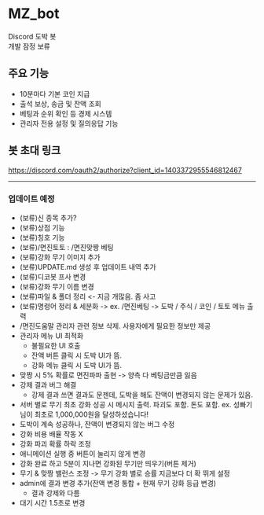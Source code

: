 # MZ_bot

Discord 도박 봇  <br>개발 잠정 보류

## 주요 기능
- 10분마다 기본 코인 지급
- 출석 보상, 송금 및 잔액 조회
- 베팅과 순위 확인 등 경제 시스템
- 관리자 전용 설정 및 질의응답 기능

## 봇 초대 링크
https://discord.com/oauth2/authorize?client_id=1403372955546812467

---

### 업데이트 예정
- (보류)신 종목 추가?
- (보류)상점 기능
- (보류)칭호 기능
- (보류)/면진토토 : /면진맞짱 베팅
- (보류)강화 무기 이미지 추가
- (보류)UPDATE.md 생성 후 업데이트 내역 추가
- (보류)디코봇 프사 변경
- (보류)강화 무기 이름 변경
- (보류)파일 & 폴더 정리 <- 지금 개많음. 좀 사고
- (보류)명령어 정리 & 세분화 -> ex. /면진베팅 -> 도박 / 주식 / 코인 / 토토 메뉴 출력
- /면진도움말 관리자 관련 정보 삭제. 사용자에게 필요한 정보만 제공
- 관리자 메뉴 UI 최적화
  - 불필요한 UI 호출
  - 잔액 버튼 클릭 시 도박 UI가 뜸.
  - 강화 메뉴 클릭 시 도박 UI가 뜸.
- 맞짱 시 5% 확률로 면진파파 출현 -> 양측 다 베팅금만큼 잃음
- 강제 결과 버그 해결
  - 강제 결과 쓰면 결과도 문젠데, 도박을 해도 잔액이 변경되지 않는 문제가 있음.
- 서버 별로 무기 최초 강화 성공 시 메시지 출력. 파괴도 포함. 돈도 포함. ex. 성빠기님이 최초로 1,000,000원을 달성하셨습니다!
- 도박이 계속 성공하나, 잔액이 변경되지 않는 버그 수정
- 강화 비용 배율 작동 X
- 강화 파괴 확률 하락 조정
- 애니메이션 실행 중 버튼이 눌리지 않게 변경
- 강화 완료 하고 5분이 지나면 강화된 무기만 띄우기(버튼 제거)
- 무기 & 맞짱 밸런스 조정 -> 무기 강화 별로 승률 지금보다 더 확 뛰게 설정 
- admin에 결과 변경 추가(잔액 변경 통합 + 현재 무기 강화 등급 변경)
  - 결과 강제와 다름
- 대기 시간 1.5초로 변경